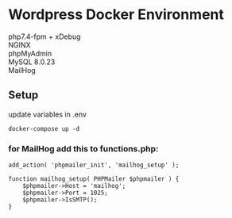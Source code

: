 # Wordpress Docker Environment

php7.4-fpm + xDebug \
NGINX \
phpMyAdmin \
MySQL 8.0.23 \
MailHog

## Setup 

update variables in .env
```
docker-compose up -d
```

### for MailHog add this to functions.php:
```
add_action( 'phpmailer_init', 'mailhog_setup' );

function mailhog_setup( PHPMailer $phpmailer ) {
    $phpmailer->Host = 'mailhog';
    $phpmailer->Port = 1025;
    $phpmailer->IsSMTP();
}
```